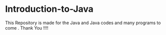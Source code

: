 # Introduction-to-Java
This Repository is made for the Java and Java codes and many programs to come .
Thank You !!!!
